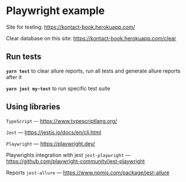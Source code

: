 # Playwright example

Site for testing: https://kontact-book.herokuapp.com/

Clear database on this site: https://kontact-book.herokuapp.com/clear

## Run tests

**`yarn test`** to clear allure reports, run all tests and generate allure reports after it

**`yarn jest my-test`** to run specific test suite

## Using libraries

`TypeScript` -- https://www.typescriptlang.org/

`Jest` –– https://jestjs.io/docs/en/cli.html

`Playwright` –– https://playwright.dev/

Playwrights integration with jest `jest-playwright` –– https://github.com/playwright-community/jest-playwright

Reports `jest-allure` –– https://www.npmjs.com/package/jest-allure

